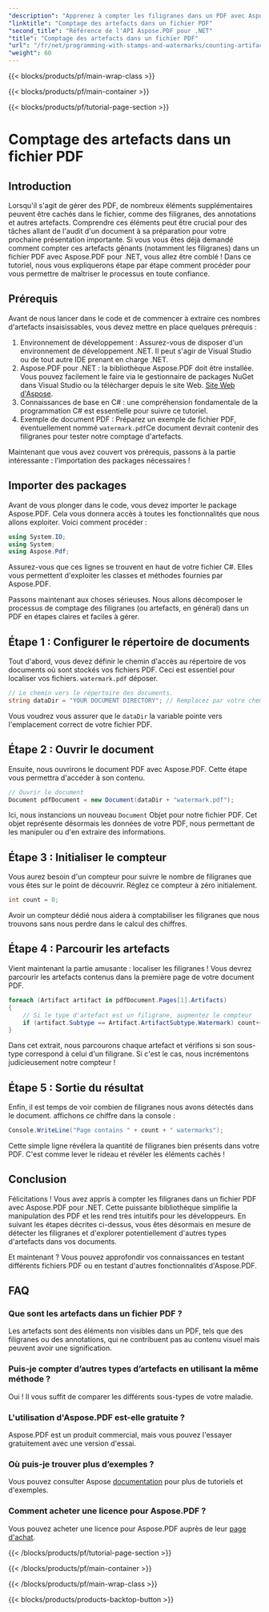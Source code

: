 ```yaml
---
"description": "Apprenez à compter les filigranes dans un PDF avec Aspose.PDF pour .NET. Guide étape par étape pour les débutants sans expérience préalable."
"linktitle": "Comptage des artefacts dans un fichier PDF"
"second_title": "Référence de l'API Aspose.PDF pour .NET"
"title": "Comptage des artefacts dans un fichier PDF"
"url": "/fr/net/programming-with-stamps-and-watermarks/counting-artifacts/"
"weight": 60
---
```


{{< blocks/products/pf/main-wrap-class >}}

{{< blocks/products/pf/main-container >}}

{{< blocks/products/pf/tutorial-page-section >}}

# Comptage des artefacts dans un fichier PDF

## Introduction

Lorsqu'il s'agit de gérer des PDF, de nombreux éléments supplémentaires peuvent être cachés dans le fichier, comme des filigranes, des annotations et autres artefacts. Comprendre ces éléments peut être crucial pour des tâches allant de l'audit d'un document à sa préparation pour votre prochaine présentation importante. Si vous vous êtes déjà demandé comment compter ces artefacts gênants (notamment les filigranes) dans un fichier PDF avec Aspose.PDF pour .NET, vous allez être comblé ! Dans ce tutoriel, nous vous expliquerons étape par étape comment procéder pour vous permettre de maîtriser le processus en toute confiance. 

## Prérequis

Avant de nous lancer dans le code et de commencer à extraire ces nombres d'artefacts insaisissables, vous devez mettre en place quelques prérequis :

1. Environnement de développement : Assurez-vous de disposer d'un environnement de développement .NET. Il peut s'agir de Visual Studio ou de tout autre IDE prenant en charge .NET.
2. Aspose.PDF pour .NET : la bibliothèque Aspose.PDF doit être installée. Vous pouvez facilement le faire via le gestionnaire de packages NuGet dans Visual Studio ou la télécharger depuis le site Web. [Site Web d'Aspose](https://releases.aspose.com/pdf/net/).
3. Connaissances de base en C# : une compréhension fondamentale de la programmation C# est essentielle pour suivre ce tutoriel.
4. Exemple de document PDF : Préparez un exemple de fichier PDF, éventuellement nommé `watermark.pdf`Ce document devrait contenir des filigranes pour tester notre comptage d'artefacts.

Maintenant que vous avez couvert vos prérequis, passons à la partie intéressante : l'importation des packages nécessaires !

## Importer des packages

Avant de vous plonger dans le code, vous devez importer le package Aspose.PDF. Cela vous donnera accès à toutes les fonctionnalités que nous allons exploiter. Voici comment procéder :

```csharp
using System.IO;
using System;
using Aspose.Pdf;
```

Assurez-vous que ces lignes se trouvent en haut de votre fichier C#. Elles vous permettent d'exploiter les classes et méthodes fournies par Aspose.PDF. 

Passons maintenant aux choses sérieuses. Nous allons décomposer le processus de comptage des filigranes (ou artefacts, en général) dans un PDF en étapes claires et faciles à gérer.

## Étape 1 : Configurer le répertoire de documents

Tout d'abord, vous devez définir le chemin d'accès au répertoire de vos documents où sont stockés vos fichiers PDF. Ceci est essentiel pour localiser vos fichiers. `watermark.pdf` déposer.

```csharp
// Le chemin vers le répertoire des documents.
string dataDir = "YOUR DOCUMENT DIRECTORY"; // Remplacez par votre chemin réel
```

Vous voudrez vous assurer que le `dataDir` la variable pointe vers l'emplacement correct de votre fichier PDF. 

## Étape 2 : Ouvrir le document

Ensuite, nous ouvrirons le document PDF avec Aspose.PDF. Cette étape vous permettra d'accéder à son contenu.

```csharp
// Ouvrir le document
Document pdfDocument = new Document(dataDir + "watermark.pdf");
```

Ici, nous instancions un nouveau `Document` Objet pour notre fichier PDF. Cet objet représente désormais les données de votre PDF, nous permettant de les manipuler ou d'en extraire des informations.

## Étape 3 : Initialiser le compteur

Vous aurez besoin d'un compteur pour suivre le nombre de filigranes que vous êtes sur le point de découvrir. Réglez ce compteur à zéro initialement.

```csharp
int count = 0;
```

Avoir un compteur dédié nous aidera à comptabiliser les filigranes que nous trouvons sans nous perdre dans le calcul des chiffres.

## Étape 4 : Parcourir les artefacts

Vient maintenant la partie amusante : localiser les filigranes ! Vous devrez parcourir les artefacts contenus dans la première page de votre document PDF.

```csharp
foreach (Artifact artifact in pdfDocument.Pages[1].Artifacts)
{
    // Si le type d'artefact est un filigrane, augmentez le compteur
    if (artifact.Subtype == Artifact.ArtifactSubtype.Watermark) count++;
}
```

Dans cet extrait, nous parcourons chaque artefact et vérifions si son sous-type correspond à celui d'un filigrane. Si c'est le cas, nous incrémentons judicieusement notre compteur !

## Étape 5 : Sortie du résultat

Enfin, il est temps de voir combien de filigranes nous avons détectés dans le document. affichons ce chiffre dans la console :

```csharp
Console.WriteLine("Page contains " + count + " watermarks");
```

Cette simple ligne révélera la quantité de filigranes bien présents dans votre PDF. C'est comme lever le rideau et révéler les éléments cachés !

## Conclusion 

Félicitations ! Vous avez appris à compter les filigranes dans un fichier PDF avec Aspose.PDF pour .NET. Cette puissante bibliothèque simplifie la manipulation des PDF et les rend très intuitifs pour les développeurs. En suivant les étapes décrites ci-dessus, vous êtes désormais en mesure de détecter les filigranes et d'explorer potentiellement d'autres types d'artefacts dans vos documents.

Et maintenant ? Vous pouvez approfondir vos connaissances en testant différents fichiers PDF ou en testant d'autres fonctionnalités d'Aspose.PDF. 

## FAQ

### Que sont les artefacts dans un fichier PDF ?  
Les artefacts sont des éléments non visibles dans un PDF, tels que des filigranes ou des annotations, qui ne contribuent pas au contenu visuel mais peuvent avoir une signification.

### Puis-je compter d’autres types d’artefacts en utilisant la même méthode ?  
Oui ! Il vous suffit de comparer les différents sous-types de votre maladie.

### L'utilisation d'Aspose.PDF est-elle gratuite ?  
Aspose.PDF est un produit commercial, mais vous pouvez l'essayer gratuitement avec une version d'essai. 

### Où puis-je trouver plus d’exemples ?  
Vous pouvez consulter Aspose [documentation](https://reference.aspose.com/pdf/net/) pour plus de tutoriels et d'exemples.

### Comment acheter une licence pour Aspose.PDF ?  
Vous pouvez acheter une licence pour Aspose.PDF auprès de leur [page d'achat](https://purchase.aspose.com/buy).

{{< /blocks/products/pf/tutorial-page-section >}}

{{< /blocks/products/pf/main-container >}}

{{< /blocks/products/pf/main-wrap-class >}}

{{< blocks/products/products-backtop-button >}}